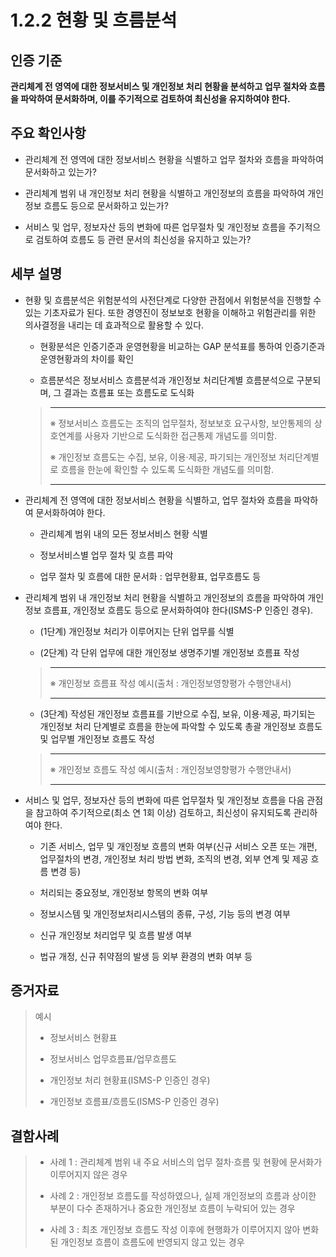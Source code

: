 # 1.2.2 현황 및 흐름분석

## 인증 기준

**관리체계 전 영역에 대한 정보서비스 및 개인정보 처리 현황을 분석하고 업무 절차와 흐름을 파악하여 문서화하며, 이를 주기적으로 검토하여 최신성을 유지하여야 한다.**

## 주요 확인사항

- 관리체계 전 영역에 대한 정보서비스 현황을 식별하고 업무 절차와 흐름을 파악하여 문서화하고 있는가?

- 관리체계 범위 내 개인정보 처리 현황을 식별하고 개인정보의 흐름을 파악하여 개인정보 흐름도 등으로 문서화하고 있는가?

- 서비스 및 업무, 정보자산 등의 변화에 따른 업무절차 및 개인정보 흐름을 주기적으로 검토하여 흐름도 등 관련 문서의 최신성을 유지하고 있는가?

## 세부 설명

- 현황 및 흐름분석은 위험분석의 사전단계로 다양한 관점에서 위험분석을 진행할 수 있는 기초자료가 된다. 또한 경영진이 정보보호 현황을 이해하고 위험관리를 위한 의사결정을 내리는 데 효과적으로 활용할 수 있다.

    - 현황분석은 인증기준과 운영현황을 비교하는 GAP 분석표를 통하여 인증기준과 운영현황과의 차이를 확인

    - 흐름분석은 정보서비스 흐름분석과 개인정보 처리단계별 흐름분석으로 구분되며, 그 결과는 흐름표 또는 흐름도로 도식화
    >
    > ---
    >
    > ※ 정보서비스 흐름도는 조직의 업무절차, 정보보호 요구사항, 보안통제의 상호연계를 사용자 기반으로 도식화한 접근통제 개념도를 의미함.
    >
    > ※ 개인정보 흐름도는 수집, 보유, 이용·제공, 파기되는 개인정보 처리단계별로 흐름을 한눈에 확인할 수 있도록 도식화한 개념도를 의미함.
    >
    > ---

- 관리체계 전 영역에 대한 정보서비스 현황을 식별하고, 업무 절차와 흐름을 파악하여 문서화하여야 한다.

    - 관리체계 범위 내의 모든 정보서비스 현황 식별

    - 정보서비스별 업무 절차 및 흐름 파악

    - 업무 절차 및 흐름에 대한 문서화 : 업무현황표, 업무흐름도 등

- 관리체계 범위 내 개인정보 처리 현황을 식별하고 개인정보의 흐름을 파악하여 개인정보 흐름표, 개인정보 흐름도 등으로 문서화하여야 한다(ISMS-P 인증인 경우).

    - (1단계) 개인정보 처리가 이루어지는 단위 업무를 식별

    - (2단계) 각 단위 업무에 대한 개인정보 생명주기별 개인정보 흐름표 작성
    >
    > ---
    >
    > ※ 개인정보 흐름표 작성 예시(출처 : 개인정보영향평가 수행안내서)
    >
    > ---

    - (3단계) 작성된 개인정보 흐름표를 기반으로 수집, 보유, 이용·제공, 파기되는 개인정보 처리 단계별로 흐름을 한눈에 파악할 수 있도록 총괄 개인정보 흐름도 및 업무별 개인정보 흐름도 작성
    >
    > ---
    >
    > ※ 개인정보 흐름도 작성 예시(출처 : 개인정보영향평가 수행안내서)
    >
    > ---

- 서비스 및 업무, 정보자산 등의 변화에 따른 업무절차 및 개인정보 흐름을 다음 관점을 참고하여 주기적으로(최소 연 1회 이상) 검토하고, 최신성이 유지되도록 관리하여야 한다.

    - 기존 서비스, 업무 및 개인정보 흐름의 변화 여부(신규 서비스 오픈 또는 개편, 업무절차의 변경, 개인정보 처리 방법 변화, 조직의 변경, 외부 연계 및 제공 흐름 변경 등)

    - 처리되는 중요정보, 개인정보 항목의 변화 여부

    - 정보시스템 및 개인정보처리시스템의 종류, 구성, 기능 등의 변경 여부

    - 신규 개인정보 처리업무 및 흐름 발생 여부

    - 법규 개정, 신규 취약점의 발생 등 외부 환경의 변화 여부 등

## 증거자료

> 예시
>
> - 정보서비스 현황표
>
> - 정보서비스 업무흐름표/업무흐름도
>
> - 개인정보 처리 현황표(ISMS-P 인증인 경우)
>
> - 개인정보 흐름표/흐름도(ISMS-P 인증인 경우)

## 결함사례

> - 사례 1 : 관리체계 범위 내 주요 서비스의 업무 절차·흐름 및 현황에 문서화가 이루어지지 않은 경우
>
> - 사례 2 : 개인정보 흐름도를 작성하였으나, 실제 개인정보의 흐름과 상이한 부분이 다수 존재하거나 중요한 개인정보 흐름이 누락되어 있는 경우
>
> - 사례 3 : 최초 개인정보 흐름도 작성 이후에 현행화가 이루어지지 않아 변화된 개인정보 흐름이 흐름도에 반영되지 않고 있는 경우
